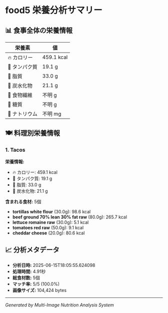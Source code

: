 # food5 栄養分析サマリー

## 📊 食事全体の栄養情報

| 栄養素 | 値 |
|--------|-----|
| 🔥 カロリー | 459.1 kcal |
| 🥩 タンパク質 | 19.1 g |
| 🧈 脂質 | 33.0 g |
| 🍞 炭水化物 | 21.1 g |
| 🌾 食物繊維 | 不明 g |
| 🍯 糖質 | 不明 g |
| 🧂 ナトリウム | 不明 mg |

## 🍽️ 料理別栄養情報

### 1. Tacos

**栄養情報:**
- 🔥 カロリー: 459.1 kcal
- 🥩 タンパク質: 19.1 g
- 🧈 脂質: 33.0 g
- 🍞 炭水化物: 21.1 g

**含まれる食材:** 5個

- **tortillas white flour** (30.0g): 98.6 kcal
- **beef ground 70% lean 30% fat raw** (80.0g): 265.7 kcal
- **lettuce romaine raw** (30.0g): 5.1 kcal
- **tomatoes red raw** (50.0g): 9.1 kcal
- **cheddar cheese** (20.0g): 80.6 kcal

## 📈 分析メタデータ

- **分析日時:** 2025-06-15T18:05:55.624098
- **処理時間:** 4.91秒
- **総食材数:** 5個
- **マッチ率:** 5/5 (100.0%)
- **画像サイズ:** 104,424 bytes

---
*Generated by Multi-Image Nutrition Analysis System*
